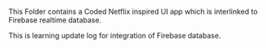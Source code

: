This Folder contains a Coded Netflix inspired UI app which is interlinked to Firebase realtime database.
<p>This is learning update log for integration of Firebase database.</p> 
